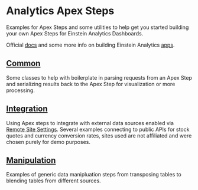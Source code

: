 # Analytics Apex Steps

Examples for Apex Steps and some utilities to help get you started building your own Apex Steps for Einstein Analytics Dashboards.

Official [docs](https://developer.salesforce.com/docs/atlas.en-us.bi_dev_guide_json.meta/bi_dev_guide_json/bi_dbjson_steps_types_apex.htm) and some more info on building Einstein Analytics [apps](https://developer.salesforce.com/blogs/2017/10/build-apps-not-dashboards.html).

## [Common](/force-app/main/apex/common)

Some classes to help with boilerplate in parsing requests from an Apex Step and serializing results back to the Apex Step for visualization or more processing.

## [Integration](/force-app/main/apex/examples/integration)

Using Apex steps to integrate with external data sources enabled via [Remote Site Settings](https://help.salesforce.com/articleView?id=configuring_remoteproxy.htm). Several examples connecting to public APIs for stock quotes and currency conversion rates, sites used are not affiliated and were chosen purely for demo purposes.

## [Manipulation](/force-app/main/apex/examples/manipulation)

Examples of generic data manipluation steps from transposing tables to blending tables from different sources.